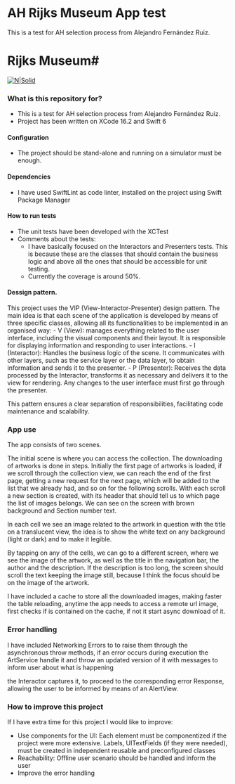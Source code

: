 # AH Rijks Museum App test
This is a test for AH selection process from Alejandro Fernández Ruiz.

# Rijks Museum#
[![N|Solid](https://www.rijksmuseum.nl/assets/e1991007-a928-4a3e-895a-fff45844a8d0?w=1920&h=984&fx=1920&fy=1080&format=webp&c=61ed0e055644c86cf8ca68ca5f93b85a6a3b6a9e47babd17b06ecfbdabfe2387)](https://www.rijksmuseum.nl/en)

### What is this repository for?
* This is a test for AH selection process from Alejandro Fernández Ruiz.
* Project has been written on XCode 16.2 and Swift 6 

#### Configuration
* The project should be stand-alone and running on a simulator must be enough.

#### Dependencies
* I have used SwiftLint as code linter, installed on the project using Swift Package Manager

#### How to run tests
* The unit tests have been developed with the XCTest 
* Comments about the tests: 
    *  I have basically focused on the Interactors and Presenters tests.
This is because these are the classes that should contain the business logic and above all the ones that should be accessible for unit testing.
    * Currently the coverage is around 50%.

#### Dessign pattern.
This project uses the VIP (View-Interactor-Presenter) design pattern. The main idea is that each scene of the application is developed by means of three specific classes, allowing all its functionalities to be implemented in an organised way:
    - V (View): manages everything related to the user interface, including the visual components and their layout. It is responsible for displaying information and responding to user interactions.
    - I (Interactor): Handles the business logic of the scene. It communicates with other layers, such as the service layer or the data layer, to obtain information and sends it to the presenter.
    - P (Presenter): Receives the data processed by the Interactor, transforms it as necessary and delivers it to the view for rendering. Any changes to the user interface must first go through the presenter.

This pattern ensures a clear separation of responsibilities, facilitating code maintenance and scalability.

### App use
The app consists of two scenes.

The initial scene is where you can access the collection. The downloading of artworks is done in steps.
Initially the first page of artworks is loaded, if we scroll through the collection view, we can reach the end of the first page, getting a new request for the next page, which will be added to the list that we already had, and so on for the following scrolls.
With each scroll a new section is created, with its header that should tell us to which page the list of images belongs. We can see on the screen with brown background and Section number text.

In each cell we see an image related to the artwork in question with the title on a translucent view, the idea is to show the white text on any background (light or dark) and to make it legible.

By tapping on any of the cells, we can go to a different screen, where we see the image of the artwork, as well as the title in the navigation bar, the author and the description.
If the description is too long, the screen should scroll the text keeping the image still, because I think the focus should be on the image of the artwork.

I have included a cache to store all the downloaded images, making faster the table reloading, anytime the app needs to access a remote url image, first checks if is contained on the cache, if not it start async download of it.

### Error handling
I have included Networking Errors to to raise them through the asynchronous throw methods, if an error occurs during execution the ArtService handle it and throw an updated version of it with messages to inform user about what is happening

the Interactor captures it, to proceed to the corresponding error Response, allowing the user to be informed by means of an AlertView.

### How to improve this project
If I have extra time for this project I would like to improve:

* Use components for the UI: Each element must be componentized if the project were more extensive. Labels, UITextFields (if they were needed), must be created in independent reusable and preconfigured classes
* Reachability: Offline user scenario should be handled and inform the user
* Improve the error handling
